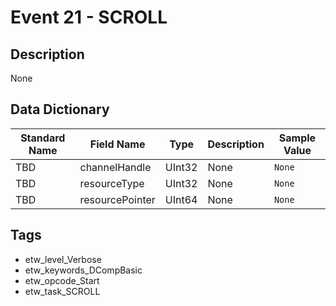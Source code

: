 # Event 21 - SCROLL

## Description
None

## Data Dictionary
|Standard Name|Field Name|Type|Description|Sample Value|
|---|---|---|---|---|
|TBD|channelHandle|UInt32|None|`None`|
|TBD|resourceType|UInt32|None|`None`|
|TBD|resourcePointer|UInt64|None|`None`|

## Tags
* etw_level_Verbose
* etw_keywords_DCompBasic
* etw_opcode_Start
* etw_task_SCROLL